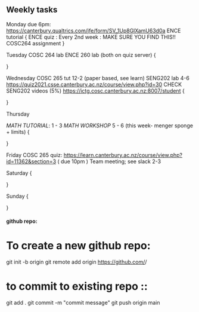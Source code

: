 

## Weekly tasks

Monday
due 6pm: https://canterbury.qualtrics.com/jfe/form/SV_1Up8GlXamU63d0a
ENCE tutorial
<temp>{ 
    ENCE quiz : Every 2nd week : MAKE SURE YOU FIND THIS!!
    COSC264 assignment
}


Tuesday
COSC 264 lab
ENCE 260 lab   (both on quiz server)
<temp>{

}


Wednesday
COSC 265 tut 12-2  (paper based, see learn)
SENG202 lab 4-6 https://quiz2021.csse.canterbury.ac.nz/course/view.php?id=30
CHECK SENG202 videos (5%)  https://ictg.cosc.canterbury.ac.nz:8007/student
<temp>{

}


Thursday

*MATH TUTORIAL*:  1 - 3
*MATH WORKSHOP*  5 - 6 (this week- menger sponge + limits)
<temp>{

}


Friday
COSC 265 quiz: https://learn.canterbury.ac.nz/course/view.php?id=11362&section=3
    ( due 10pm )
Team meeting; see slack  2-3


Saturday
<temp>{

}


Sunday
<temp>{
    
}










#### github repo:

#  To create a new github repo:


git init -b origin
git remote add origin https://github.com/<github-username>/<repo-name>


# to commit to existing repo :: 

git add .
git commit -m "commit message"
git push origin main

